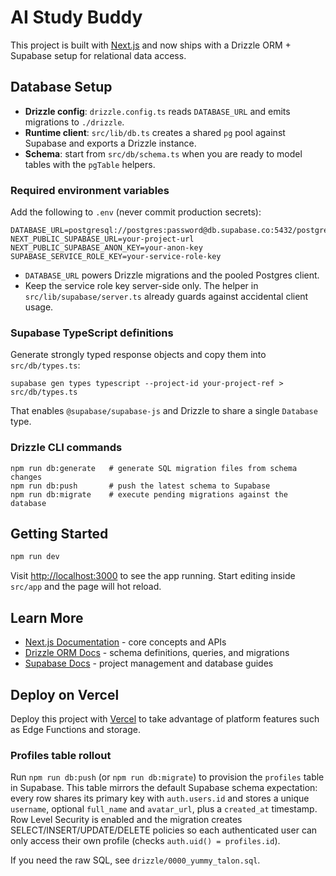 # AI Study Buddy

This project is built with [Next.js](https://nextjs.org) and now ships with a Drizzle ORM + Supabase setup for relational data access.

## Database Setup

- **Drizzle config**: `drizzle.config.ts` reads `DATABASE_URL` and emits migrations to `./drizzle`.
- **Runtime client**: `src/lib/db.ts` creates a shared `pg` pool against Supabase and exports a Drizzle instance.
- **Schema**: start from `src/db/schema.ts` when you are ready to model tables with the `pgTable` helpers.

### Required environment variables

Add the following to `.env` (never commit production secrets):

```
DATABASE_URL=postgresql://postgres:password@db.supabase.co:5432/postgres
NEXT_PUBLIC_SUPABASE_URL=your-project-url
NEXT_PUBLIC_SUPABASE_ANON_KEY=your-anon-key
SUPABASE_SERVICE_ROLE_KEY=your-service-role-key
```

- `DATABASE_URL` powers Drizzle migrations and the pooled Postgres client.
- Keep the service role key server-side only. The helper in `src/lib/supabase/server.ts` already guards against accidental client usage.

### Supabase TypeScript definitions

Generate strongly typed response objects and copy them into `src/db/types.ts`:

```
supabase gen types typescript --project-id your-project-ref > src/db/types.ts
```

That enables `@supabase/supabase-js` and Drizzle to share a single `Database` type.

### Drizzle CLI commands

```
npm run db:generate   # generate SQL migration files from schema changes
npm run db:push       # push the latest schema to Supabase
npm run db:migrate    # execute pending migrations against the database
```

## Getting Started

```bash
npm run dev
```

Visit [http://localhost:3000](http://localhost:3000) to see the app running. Start editing inside `src/app` and the page will hot reload.

## Learn More

- [Next.js Documentation](https://nextjs.org/docs) - core concepts and APIs
- [Drizzle ORM Docs](https://orm.drizzle.team) - schema definitions, queries, and migrations
- [Supabase Docs](https://supabase.com/docs) - project management and database guides

## Deploy on Vercel

Deploy this project with [Vercel](https://vercel.com/new) to take advantage of platform features such as Edge Functions and storage.

### Profiles table rollout

Run `npm run db:push` (or `npm run db:migrate`) to provision the `profiles` table in Supabase. This table mirrors the default Supabase schema expectation: every row shares its primary key with `auth.users.id` and stores a unique `username`, optional `full_name` and `avatar_url`, plus a `created_at` timestamp. Row Level Security is enabled and the migration creates SELECT/INSERT/UPDATE/DELETE policies so each authenticated user can only access their own profile (checks `auth.uid() = profiles.id`).

If you need the raw SQL, see `drizzle/0000_yummy_talon.sql`.

